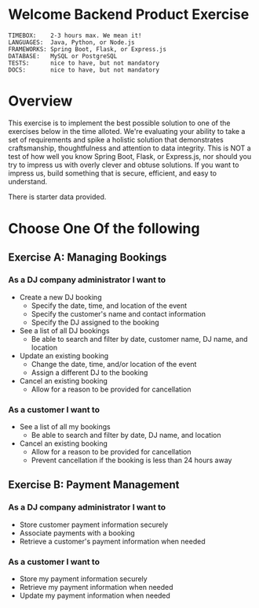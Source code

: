 # Welcome Backend Product Exercise


```
TIMEBOX:    2-3 hours max. We mean it!
LANGUAGES:  Java, Python, or Node.js
FRAMEWORKS: Spring Boot, Flask, or Express.js
DATABASE:   MySQL or PostgreSQL
TESTS:      nice to have, but not mandatory
DOCS:       nice to have, but not mandatory
```

# Overview
This exercise is to implement the best possible solution to one of the exercises below in the time alloted. We're evaluating your ability to take a set of requirements and spike a holistic solution that demonstrates craftsmanship, thoughtfulness and attention to data integrity. This is NOT a test of how well you know Spring Boot, Flask, or Express.js, nor should you try to impress us with overly clever and obtuse solutions. If you want to impress us, build something that is secure, efficient, and easy to understand.

There is starter data provided.

# Choose One Of the following

## Exercise A: Managing Bookings
### As a DJ company administrator I want to
* Create a new DJ booking
  * Specify the date, time, and location of the event
  * Specify the customer's name and contact information
  * Specify the DJ assigned to the booking
* See a list of all DJ bookings
  * Be able to search and filter by date, customer name, DJ name, and location
* Update an existing booking
  * Change the date, time, and/or location of the event
  * Assign a different DJ to the booking
* Cancel an existing booking
  * Allow for a reason to be provided for cancellation

### As a customer I want to
* See a list of all my bookings
  * Be able to search and filter by date, DJ name, and location
* Cancel an existing booking
  * Allow for a reason to be provided for cancellation
  * Prevent cancellation if the booking is less than 24 hours away

## Exercise B: Payment Management
### As a DJ company administrator I want to
* Store customer payment information securely
* Associate payments with a booking
* Retrieve a customer's payment information when needed

### As a customer I want to
* Store my payment information securely
* Retrieve my payment information when needed
* Update my payment information when needed